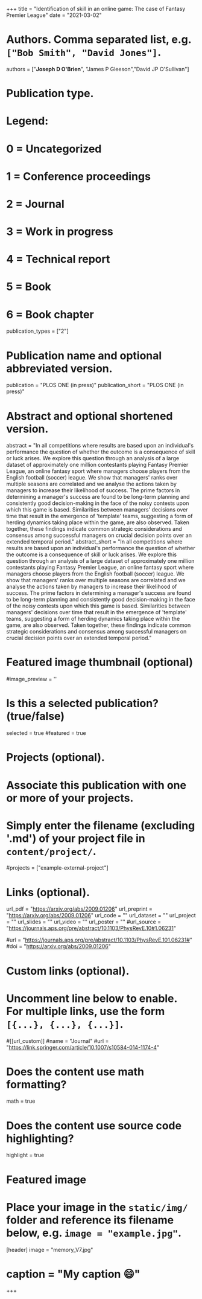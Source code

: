 +++
title = "Identification of skill in an online game: The case of Fantasy Premier League"
date = "2021-03-02"

# Authors. Comma separated list, e.g. `["Bob Smith", "David Jones"]`.

authors = ["**Joseph D O'Brien**", "James P Gleeson","David JP O'Sullivan"]

# Publication type.
# Legend:
# 0 = Uncategorized
# 1 = Conference proceedings
# 2 = Journal
# 3 = Work in progress
# 4 = Technical report
# 5 = Book
# 6 = Book chapter
publication_types = ["2"]

# Publication name and optional abbreviated version.
publication = "PLOS ONE (in press)"
publication_short = "PLOS ONE (in press)"

# Abstract and optional shortened version.
abstract = "In all competitions where results are based upon an individual's performance the question of whether the outcome is a consequence of skill or luck arises. We explore this question through an analysis of a large dataset of approximately one million contestants playing Fantasy Premier League, an online fantasy sport where managers choose players from the English football (soccer) league. We show that managers' ranks over multiple seasons are correlated and we analyse the actions taken by managers to increase their likelihood of success. The prime factors in determining a manager's success are found to be long-term planning and consistently good decision-making in the face of the noisy contests upon which this game is based. Similarities between managers' decisions over time that result in the emergence of 'template' teams, suggesting a form of herding dynamics taking place within the game, are also observed. Taken together, these findings indicate common strategic considerations and consensus among successful managers on crucial decision points over an extended temporal period."
abstract_short = "In all competitions where results are based upon an individual's performance the question of whether the outcome is a consequence of skill or luck arises. We explore this question through an analysis of a large dataset of approximately one million contestants playing Fantasy Premier League, an online fantasy sport where managers choose players from the English football (soccer) league. We show that managers' ranks over multiple seasons are correlated and we analyse the actions taken by managers to increase their likelihood of success. The prime factors in determining a manager's success are found to be long-term planning and consistently good decision-making in the face of the noisy contests upon which this game is based. Similarities between managers' decisions over time that result in the emergence of 'template' teams, suggesting a form of herding dynamics taking place within the game, are also observed. Taken together, these findings indicate common strategic considerations and consensus among successful managers on crucial decision points over an extended temporal period."

# Featured image thumbnail (optional)
#image_preview = ''

# Is this a selected publication? (true/false)
selected = true
#featured = true


# Projects (optional).
#   Associate this publication with one or more of your projects.
#   Simply enter the filename (excluding '.md') of your project file in `content/project/`.
#projects = ["example-external-project"]

# Links (optional).
url_pdf = "https://arxiv.org/abs/2009.01206"
url_preprint = "https://arxiv.org/abs/2009.01206"
url_code = ""
url_dataset = ""
url_project = ""
url_slides = ""
url_video = ""
url_poster = ""
#url_source = "https://journals.aps.org/pre/abstract/10.1103/PhysRevE.10#1.06231"

#url = "https://journals.aps.org/pre/abstract/10.1103/PhysRevE.101.06231#"
#doi = "https://arxiv.org/abs/2009.01206"
# Custom links (optional).
#   Uncomment line below to enable. For multiple links, use the form `[{...}, {...}, {...}]`.
#[[url_custom]]
#name = "Journal"
#url = "https://link.springer.com/article/10.1007/s10584-014-1174-4"

# Does the content use math formatting?
math = true

# Does the content use source code highlighting?
highlight = true
  
# Featured image
# Place your image in the `static/img/` folder and reference its filename below, e.g. `image = "example.jpg"`.
[header]
image = "memory_V7.jpg"
# caption = "My caption :smile:"

+++
